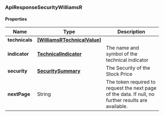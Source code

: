 
[//]: # (CLASS:ApiResponseSecurityWilliamsR)

[//]: # (KIND:object)

### ApiResponseSecurityWilliamsR

#### Properties

[//]: # (START_DEFINITION)

Name | Type | Description
------------ | ------------- | -------------
**technicals** | [**[WilliamsRTechnicalValue]**](WilliamsRTechnicalValue.md) |  &nbsp;
**indicator** | [**TechnicalIndicator**](TechnicalIndicator.md) | The name and symbol of the technical indicator &nbsp;
**security** | [**SecuritySummary**](SecuritySummary.md) | The Security of the Stock Price &nbsp;
**nextPage** | String | The token required to request the next page of the data. If null, no further results are available. &nbsp;

[//]: # (END_DEFINITION)


[//]: # (CONTAINED_CLASS:WilliamsRTechnicalValue)


[//]: # (CONTAINED_CLASS:TechnicalIndicator)


[//]: # (CONTAINED_CLASS:SecuritySummary)





